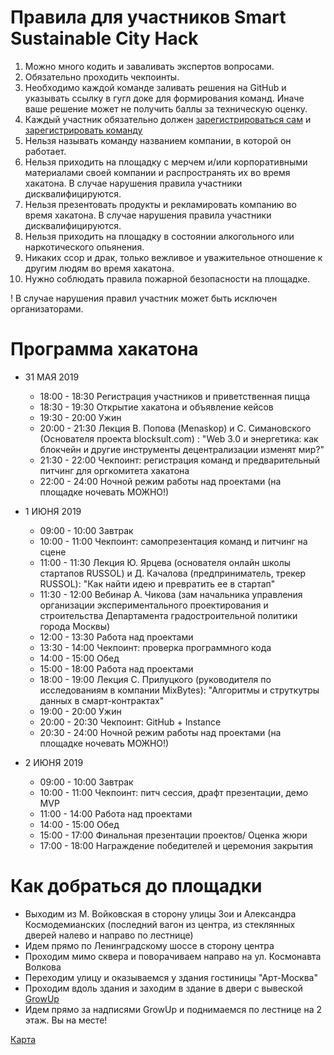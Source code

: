 # Правила для участников Smart Sustainable City Hack

1. Можно много кодить и заваливать экспертов вопросами.
2. Обязательно проходить чекпоинты. 
3. Необходимо каждой команде заливать решения на GitHub и указывать ссылку в гугл доке для формирования команд. Иначе ваше решение может не получить баллы за техническую оценку.
4. Каждый участник обязательно должен [зарегистрироваться сам](https://evercity.timepad.ru/event/956734/) и [зарегистрировать команду](https://docs.google.com/spreadsheets/d/1Ai0d9wYzJAOpCl9ahFL_1S3zwocpnx4HntdG3pJuCQw/edit#gid=634347005)
5. Нельзя называть команду названием компании, в которой он работает.
6. Нельзя приходить на площадку с мерчем и/или корпоративными материалами своей компании и распространять их во время хакатона. В случае нарушения правила участники дисквалифицируются.
7. Нельзя презентовать продукты и рекламировать компанию  во время хакатона. В случае нарушения правила участники дисквалифицируются.
8. Нельзя приходить на площадку в состоянии алкогольного или наркотического опьянения. 
9. Никаких ссор и драк, только вежливое и уважительное отношение к другим людям во время хакатона.
10. Нужно соблюдать правила пожарной безопасности на площадке.

! В случае нарушения правил участник может быть исключен организаторами.


# Программа хакатона 

- 31 МАЯ 2019

  - 18:00 - 18:30 Регистрация участников и приветственная пицца
  - 18:30 - 19:30 Открытие хакатона и объявление кейсов
  - 19:30 - 20:00 Ужин
  - 20:00 - 21:30 Лекция В. Попова (Menaskop) и С. Симановского (Основателя проекта blocksult.com) : "Web 3.0 и энергетика: как блокчейн и другие инструменты децентрализации изменят мир?"
  - 21:30 - 22:00 Чекпоинт: регистрация команд и предварительный питчинг для оргкомитета хакатона
  - 22:00 - 24:00 Ночной режим работы над проектами (на площадке ночевать МОЖНО!)

- 1 ИЮНЯ 2019

  - 09:00 - 10:00 Завтрак
  - 10:00 - 11:00 Чекпоинт: самопрезентация команд и питчинг на сцене
  - 11:00 - 11:30 Лекция Ю. Ярцева (основателя онлайн школы стартапов RUSSOL) и Д. Качалова (предприниматель, трекер RUSSOL): "Как найти идею и превратить ее в стартап"
  - 11:30 - 12:00 Вебинар А. Чикова (зам начальника управления организации экспериментального проектирования и строительства Департамента градостроительной политики города Москвы)
  - 12:00 - 13:30 Работа над проектами
  - 13:30 - 14:00 Чекпоинт: проверка программного кода
  - 14:00 - 15:00 Обед
  - 15:00 - 18:00 Работа над проектами
  - 18:00 - 19:00 Лекция С. Прилуцкого (руководителя по исследованиям в компании MixBytes): "Алгоритмы и струткутры данных в смарт-контрактах"
  - 19:00 - 20:00 Ужин
  - 20:00 - 20:30 Чекпоинт: GitHub + Instance
  - 20:30 - 24:00 Ночной режим работы над проектами (на площадке ночевать МОЖНО!)

- 2 ИЮНЯ 2019

  - 09:00 - 10:00 Завтрак
  - 10:00 - 11:00 Чекпоинт: питч сессия, драфт презентации, демо MVP
  - 11:00 - 14:00 Работа над проектами
  - 14:00 - 15:00 Обед
  - 15:00 - 17:00 Финальная презентации проектов/ Оценка жюри
  - 17:00 - 18:00 Награждение победителей и церемония закрытия
  

# Как добраться до площадки

- Выходим из М. Войковская в сторону улицы Зои и Александра Космодемианских (последний вагон из центра, из стеклянных дверей налево и направо по лестнице)
- Идем прямо по Ленинградскому шоссе в сторону центра
- Проходим мимо сквера и поворачиваем направо на ул. Космонавта Волкова
- Переходим улицу и оказываемся у здания гостиницы "Арт-Москва"
- Проходим вдоль здания и заходим в здание в двери с вывеской [GrowUp](https://msk.growup-coworking.ru/)
- Идем прямо за надписями GrowUp и поднимаемся по лестнице на 2 этаж. Вы на месте!

[Карта](https://www.google.com/maps/dir/%D0%9C%D0%B5%D1%82%D1%80%D0%BE+%22%D0%92%D0%BE%D0%B9%D0%BA%D0%BE%D0%B2%D1%81%D0%BA%D0%B0%D1%8F%22+(%D0%B2%D1%8B%D1%81.),+Moscow/Ulitsa+Kosmonavta+Volkova,+6%D0%90,+Moskva,+127299/@55.8170434,37.5013434,16z/data=!3m1!4b1!4m14!4m13!1m5!1m1!1s0x46b5483bbf02d035:0xe13aafdad177617a!2m2!1d37.4987407!2d55.8188279!1m5!1m1!1s0x46b548317602af63:0x6ec9e50cc6e92f2c!2m2!1d37.5127351!2d55.815296!3e2?hl=en)
